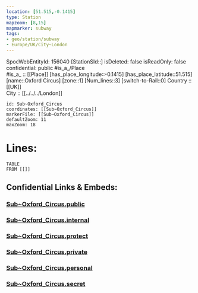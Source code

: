 ```yaml
---
location: [51.515,-0.1415] 
type: Station 
mapzoom: [8,15] 
mapmarker: subway 
tags:
- geo/station/subway
- Europe/UK/City~London
---
```

SpocWebEntityId: 156040
[StationSId::] 
isDeleted: false
isReadOnly: false
confidential: public
#is_a_/Place  
#is_a_ :: [[Place]] 
[has_place_longitude::-0.1415] 
[has_place_latitude::51.515] 
[name::Oxford Circus] 
[zone::1] 
[Num_lines::3] 
[switch-to-Rail::0] 
Country :: [[UK]]  
City :: [[../../../London]]  


```leaflet
id: Sub~Oxford_Circus
coordinates: [[Sub~Oxford_Circus]] 
markerFile: [[Sub~Oxford_Circus]] 
defaultZoom: 11 
maxZoom: 18
```


# Lines: 
```dataview
TABLE 
FROM [[]] 
```


## Confidential Links & Embeds: 

### [Sub~Oxford_Circus.public](/_public/\Earth\Continent\Europe\Europe~North\UK\England\Regions~England\London,Greater\cities~GreaterLondon\Underground\StationSub~Oxford_Circus.public.md) 

### [Sub~Oxford_Circus.internal](/_internal/\Earth\Continent\Europe\Europe~North\UK\England\Regions~England\London,Greater\cities~GreaterLondon\Underground\StationSub~Oxford_Circus.internal.md) 

### [Sub~Oxford_Circus.protect](/_protect/\Earth\Continent\Europe\Europe~North\UK\England\Regions~England\London,Greater\cities~GreaterLondon\Underground\StationSub~Oxford_Circus.protect.md) 

### [Sub~Oxford_Circus.private](/_private/\Earth\Continent\Europe\Europe~North\UK\England\Regions~England\London,Greater\cities~GreaterLondon\Underground\StationSub~Oxford_Circus.private.md) 

### [Sub~Oxford_Circus.personal](/_personal/\Earth\Continent\Europe\Europe~North\UK\England\Regions~England\London,Greater\cities~GreaterLondon\Underground\StationSub~Oxford_Circus.personal.md) 

### [Sub~Oxford_Circus.secret](/_secret/\Earth\Continent\Europe\Europe~North\UK\England\Regions~England\London,Greater\cities~GreaterLondon\Underground\StationSub~Oxford_Circus.secret.md)

